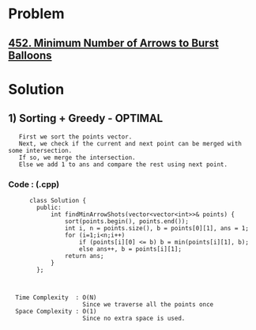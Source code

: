 # Problem

## [452. Minimum Number of Arrows to Burst Balloons](https://leetcode.com/problems/minimum-number-of-arrows-to-burst-balloons/)


# Solution 

## 1) Sorting + Greedy - OPTIMAL

       First we sort the points vector.
       Next, we check if the current and next point can be merged with some intersection.
       If so, we merge the intersection.
       Else we add 1 to ans and compare the rest using next point.
      
      
   ### Code : (.cpp)
    
          class Solution {
            public:
                int findMinArrowShots(vector<vector<int>>& points) {
                    sort(points.begin(), points.end());
                    int i, n = points.size(), b = points[0][1], ans = 1;
                    for (i=1;i<n;i++) 
                        if (points[i][0] <= b) b = min(points[i][1], b);
                        else ans++, b = points[i][1];
                    return ans;
                }
            };


 
      Time Complexity  : O(N) 
                         Since we traverse all the points once
      Space Complexity : O(1)
                         Since no extra space is used.
